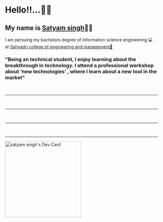<h1>Hello!!...👋👋</h1>
<h2>My name is <a href="https://www.linkedin.com/in/satyam-singh-483673207">Satyam singh</a>👦🏻</h2
 <h2>I am persuing my bachelors degree of information science engineering 💻<br> at <a href=https://sahyadri.edu.in/>Sahyadri college of engineering and management🏫</a> </h2>
 <h3>"Being an technical student, I enjoy learning about the breakthrough in technology. I attend a professional workshop about ‘new technologies’ , where I learn about a new tool in the market"</h3>
 <br>
 <hr>
  <br>
 <hr>
  <br>
 <hr>
  <br>
 <hr>
 


 <a href="https://app.daily.dev/satyammmmmm_"> <img src="https://api.daily.dev/devcards/027617d5aaff4435937ea400635e7b1f.png?r=rht" width="250" alt="satyam singh's Dev Card"/></a> 
